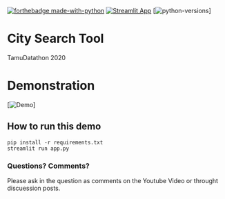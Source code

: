 
[![forthebadge made-with-python](https://img.shields.io/badge/Made%20with-Python-1f425f.svg)](https://www.python.org/)
[![Streamlit App](https://static.streamlit.io/badges/streamlit_badge_black_white.svg)](https://share.streamlit.io/yourGitHubName/yourRepo/yourApp/)
[![python-versions](https://img.shields.io/badge/python-3.5%20%7C%203.6%20%7C%203.7-blue)]

# City Search Tool
TamuDatathon 2020



# Demonstration
[![Demo](https://media.giphy.com/media/xooXRsPt98gYpscPzq/giphy.gif)]

## How to run this demo
```
pip install -r requirements.txt
streamlit run app.py
```

### Questions? Comments?

Please ask in the question as comments on the Youtube Video or throught discuession posts.
